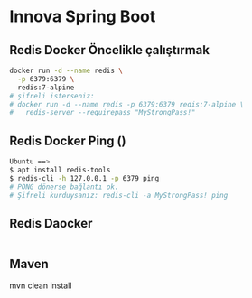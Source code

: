 # Innova Spring Boot



## Redis Docker Öncelikle çalıştırmak
```sh 
docker run -d --name redis \
  -p 6379:6379 \
  redis:7-alpine
# şifreli isterseniz:
# docker run -d --name redis -p 6379:6379 redis:7-alpine \
#   redis-server --requirepass "MyStrongPass!"

```

## Redis Docker Ping ()
```sh
Ubuntu ==> 
$ apt install redis-tools 
$ redis-cli -h 127.0.0.1 -p 6379 ping
# PONG dönerse bağlantı ok.
# Şifreli kurduysanız: redis-cli -a MyStrongPass! ping
```


## Redis Daocker
```sh 
```


## Maven
mvn clean install
